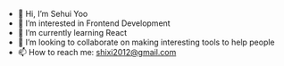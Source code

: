 - 👋 Hi, I’m Sehui Yoo
- 👀 I’m interested in Frontend Development
- 🌱 I’m currently learning React
- 💞️ I’m looking to collaborate on making interesting tools to help people
- 📫 How to reach me: shixi2012@gmail.com

<!---
rshk2002/rshk2002 is a ✨ special ✨ repository because its `README.md` (this file) appears on your GitHub profile.
You can click the Preview link to take a look at your changes.
--->

